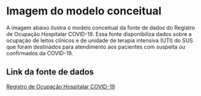 # Imagem  do modelo conceitual 
A imagem abaixo ilustra o modelo conceitual da fonte de dados do Registro de Ocupação Hospitalar COVID-19. Essa fonte disponibiliza dados sobre a ocupação de leitos clínicos e de unidade de terapia intensiva (UTI) do SUS que foram destinados para atendimento aos pacientes com suspeita ou confirmados da COVID-19.

## Link da fonte de dados
[Registro de Ocupação Hospitalar COVID-19](https://opendatasus.saude.gov.br/dataset/registro-de-ocupacao-hospitalar)

